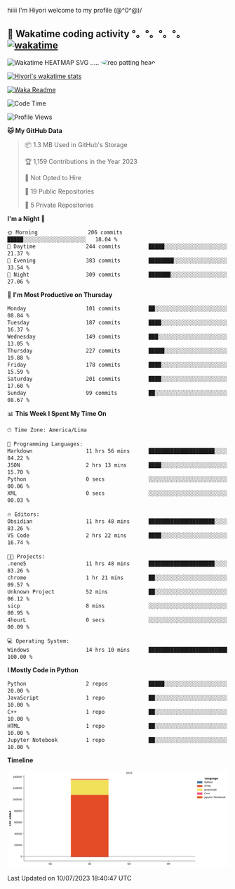 hiiii I'm Hiyori welcome to my profile \(@^0^@)/

## 🦄 Wakatime coding activity °。°。°。°。[![wakatime](https://wakatime.com/badge/user/49dba2c5-26e1-43a7-9d07-e0f8613d1227.svg)](https://wakatime.com/@49dba2c5-26e1-43a7-9d07-e0f8613d1227) 
<img src="https://wakatime.com/share/@hiyori/ef87015d-57e0-4afb-bb56-1a99a24ea312.svg" width="600" alt="Wakatime HEATMAP SVG"/> ..... <img src="https://i.postimg.cc/RFM2CQFY/reo-patting.webp" alt="reo patting head" width="200" style="border-radius: 50%;">

 [![Hiyori's wakatime stats](https://github-readme-stats.vercel.app/api/wakatime?username=hiyori&theme=buefy&range=last_year&is_including_today=true&layout=compact)](https://github.com/anuraghazra/github-readme-stats)
 

[![Waka Readme](https://github.com/hiyorijl/hiyorijl/actions/workflows/Waka%20Readme.yml/badge.svg)](https://github.com/hiyorijl/hiyorijl/actions/workflows/Waka%20Readme.yml)

<!--START_SECTION:waka-->
![Code Time](http://img.shields.io/badge/Code%20Time-194%20hrs%2038%20mins-blue)

![Profile Views](http://img.shields.io/badge/Profile%20Views-1-blue)

**🐱 My GitHub Data** 

> 📦 1.3 MB Used in GitHub's Storage 
 > 
> 🏆 1,159 Contributions in the Year 2023
 > 
> 🚫 Not Opted to Hire
 > 
> 📜 19 Public Repositories 
 > 
> 🔑 5 Private Repositories 
 > 
**I'm a Night 🦉** 

```text
🌞 Morning                206 commits         █████░░░░░░░░░░░░░░░░░░░░   18.04 % 
🌆 Daytime                244 commits         █████░░░░░░░░░░░░░░░░░░░░   21.37 % 
🌃 Evening                383 commits         ████████░░░░░░░░░░░░░░░░░   33.54 % 
🌙 Night                  309 commits         ███████░░░░░░░░░░░░░░░░░░   27.06 % 
```
📅 **I'm Most Productive on Thursday** 

```text
Monday                   101 commits         ██░░░░░░░░░░░░░░░░░░░░░░░   08.84 % 
Tuesday                  187 commits         ████░░░░░░░░░░░░░░░░░░░░░   16.37 % 
Wednesday                149 commits         ███░░░░░░░░░░░░░░░░░░░░░░   13.05 % 
Thursday                 227 commits         █████░░░░░░░░░░░░░░░░░░░░   19.88 % 
Friday                   178 commits         ████░░░░░░░░░░░░░░░░░░░░░   15.59 % 
Saturday                 201 commits         ████░░░░░░░░░░░░░░░░░░░░░   17.60 % 
Sunday                   99 commits          ██░░░░░░░░░░░░░░░░░░░░░░░   08.67 % 
```


📊 **This Week I Spent My Time On** 

```text
🕑︎ Time Zone: America/Lima

💬 Programming Languages: 
Markdown                 11 hrs 56 mins      █████████████████████░░░░   84.22 % 
JSON                     2 hrs 13 mins       ████░░░░░░░░░░░░░░░░░░░░░   15.70 % 
Python                   0 secs              ░░░░░░░░░░░░░░░░░░░░░░░░░   00.06 % 
XML                      0 secs              ░░░░░░░░░░░░░░░░░░░░░░░░░   00.03 % 

🔥 Editors: 
Obsidian                 11 hrs 48 mins      █████████████████████░░░░   83.26 % 
VS Code                  2 hrs 22 mins       ████░░░░░░░░░░░░░░░░░░░░░   16.74 % 

🐱‍💻 Projects: 
.nene5                   11 hrs 48 mins      █████████████████████░░░░   83.26 % 
chrome                   1 hr 21 mins        ██░░░░░░░░░░░░░░░░░░░░░░░   09.57 % 
Unknown Project          52 mins             ██░░░░░░░░░░░░░░░░░░░░░░░   06.12 % 
sicp                     8 mins              ░░░░░░░░░░░░░░░░░░░░░░░░░   00.95 % 
4hourL                   0 secs              ░░░░░░░░░░░░░░░░░░░░░░░░░   00.09 % 

💻 Operating System: 
Windows                  14 hrs 10 mins      █████████████████████████   100.00 % 
```

**I Mostly Code in Python** 

```text
Python                   2 repos             █████░░░░░░░░░░░░░░░░░░░░   20.00 % 
JavaScript               1 repo              ██░░░░░░░░░░░░░░░░░░░░░░░   10.00 % 
C++                      1 repo              ██░░░░░░░░░░░░░░░░░░░░░░░   10.00 % 
HTML                     1 repo              ██░░░░░░░░░░░░░░░░░░░░░░░   10.00 % 
Jupyter Notebook         1 repo              ██░░░░░░░░░░░░░░░░░░░░░░░   10.00 % 
```



**Timeline**

![Lines of Code chart](https://raw.githubusercontent.com/hiyorijl/hiyorijl/main/assets/bar_graph.png)


 Last Updated on 10/07/2023 18:40:47 UTC
<!--END_SECTION:waka-->
